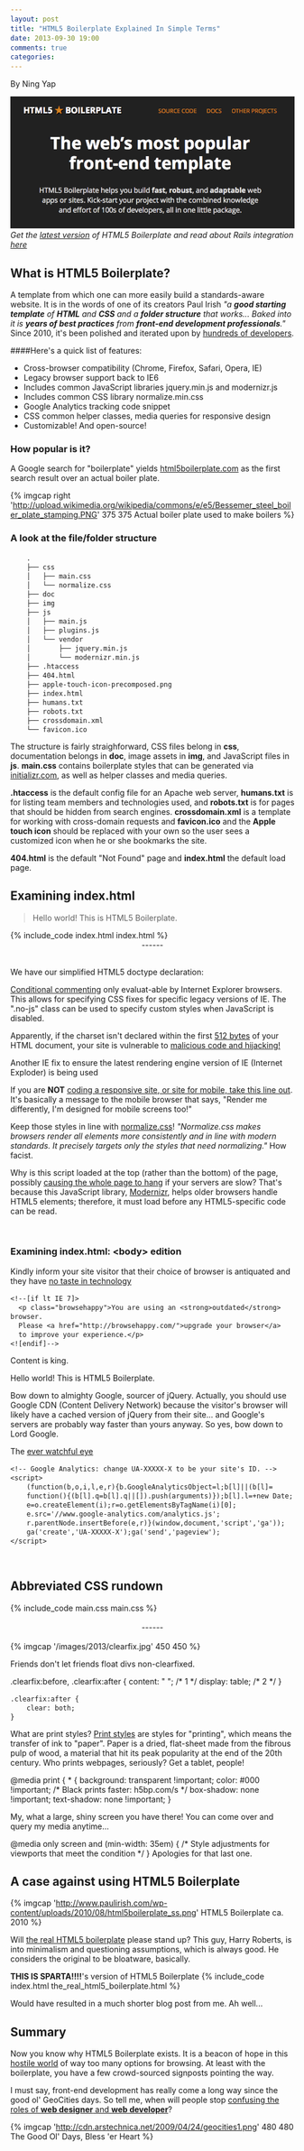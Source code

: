 ```yaml
---
layout: post
title: "HTML5 Boilerplate Explained In Simple Terms"
date: 2013-09-30 19:00
comments: true
categories:
---
```


By Ning Yap

![HTML5 Boilerplate](/images/2013/html5-boilerplate.png)
_Get the [latest version](http://html5boilerplate.com/) of HTML5 Boilerplate and read about Rails integration [here](http://railsapps.github.io/rails-html5-boilerplate.html)_

## What is HTML5 Boilerplate?
A template from which one can more easily build a standards-aware website. It is in the words of one of its creators Paul Irish _"a **good starting template** of **HTML** and **CSS** and a **folder structure** that works... Baked into it is **years of best practices** from **front-end development professionals**."_ Since 2010, it's been polished and iterated upon by [hundreds of developers](https://github.com/h5bp/html5-boilerplate/tree/v4.3.0). 

####Here's a quick list of features:
- Cross-browser compatibility (Chrome, Firefox, Safari, Opera, IE)
- Legacy browser support back to IE6
- Includes common JavaScript libraries jquery.min.js and modernizr.js
- Includes common CSS library normalize.min.css
- Google Analytics tracking code snippet
- CSS common helper classes, media queries for responsive design
- Customizable! And open-source!


### How popular is it?

A Google search for "boilerplate" yields [html5boilerplate.com](http://html5boilerplate.com/) as the first search result over an actual boiler plate.

{% imgcap right 'http://upload.wikimedia.org/wikipedia/commons/e/e5/Bessemer_steel_boiler_plate_stamping.PNG' 375 375 Actual boiler plate used to make boilers %}


### A look at the file/folder structure

        .
        ├── css
        │   ├── main.css
        │   └── normalize.css
        ├── doc
        ├── img
        ├── js
        │   ├── main.js
        │   ├── plugins.js
        │   └── vendor
        │       ├── jquery.min.js
        │       └── modernizr.min.js
        ├── .htaccess
        ├── 404.html
        ├── apple-touch-icon-precomposed.png
        ├── index.html
        ├── humans.txt
        ├── robots.txt
        ├── crossdomain.xml
        └── favicon.ico

The structure is fairly straighforward, CSS files belong in **css**, documentation belongs in **doc**, image assets in **img**, and JavaScript files in **js**. **main.css** contains boilerplate styles that can be generated via [initializr.com](http://www.initializr.com/), as well as helper classes and media queries. 

**.htaccess** is the default config file for an Apache web server, **humans.txt** is for listing team members and technologies used, and **robots.txt** is for pages that should be hidden from search engines. **crossdomain.xml** is a template for working with cross-domain requests and **favicon.ico** and the **Apple touch icon** should be replaced with your own so the user sees a customized icon when he or she bookmarks the site. 

**404.html** is the default "Not Found" page and **index.html** the default load page.


## Examining index.html
> Hello world! This is HTML5 Boilerplate.

<div style="max-height:400px;overflow:scroll">
{% include_code index.html index.html %}
</div>
<span style='display:block;text-align:center'> ------ </span>
<br />
<p class="code-p">We have our simplified HTML5 doctype declaration:</p>
    <!DOCTYPE html>
<p class="code-p"><a href="http://www.quirksmode.org/css/condcom.html">Conditional commenting</a> only evaluat-able by Internet Explorer browsers. This allows for specifying CSS fixes for specific legacy versions of IE. The ".no-js" class can be used to specify custom styles when JavaScript is disabled.</p>
    <!--[if lt IE 7]>      <html class="no-js lt-ie9 lt-ie8 lt-ie7"> <![endif]-->
    <!--[if IE 7]>         <html class="no-js lt-ie9 lt-ie8"> <![endif]-->
    <!--[if IE 8]>         <html class="no-js lt-ie9"> <![endif]-->
    <!--[if gt IE 8]><!--> <html class="no-js"> <!--<![endif]-->
<p class="code-p">Apparently, if the charset isn't declared within the first <a href="https://code.google.com/p/doctype-mirror/wiki/ArticleUtf7">512 bytes</a> of your HTML document, your site is vulnerable to <a href="https://code.google.com/p/doctype-mirror/wiki/ArticleXSS">malicious code and hijacking!</a></p>
    <meta charset="utf-8">


<p class="code-p">Another IE fix to ensure the latest rendering engine version of IE (Internet Exploder) is being used</p>
    <meta http-equiv="X-UA-Compatible" content="IE=edge">

<p class="code-p">If you are <strong>NOT</strong> <a href="http://blog.javierusobiaga.com/stop-using-the-viewport-tag-until-you-know-ho">coding a responsive site, or site for mobile, take this line out</a>. It's basically a message to the mobile browser that says, "Render me differently, I'm designed for mobile screens too!"</p>
    <meta name="viewport" content="width=device-width, initial-scale=1">

<p class="code-p">Keep those styles in line with <a href="http://necolas.github.io/normalize.css/">normalize.css</a>!
<em>"Normalize.css makes browsers render all elements more consistently and in line with modern standards. It precisely targets only the styles that need normalizing."</em> How facist.</p>
    <link rel="stylesheet" href="css/normalize.css">

<p class="code-p">Why is this script loaded at the top (rather than the bottom) of the page, possibly <a href="http://elegantcode.com/2010/03/30/your-javascript-goes-where/">causing the whole page to hang</a> if your servers are slow? That's because this JavaScript library, <a href="http://modernizr.com/">Modernizr</a>, helps older browsers handle HTML5 elements; therefore, it must load before any HTML5-specific code can be read.</p>
    <script src="js/vendor/modernizr-2.6.2.min.js"></script>
<br />

### Examining index.html: \<body\> edition

<p class="code-p">Kindly inform your site visitor that their choice of browser is antiquated and they have <a href="http://i2.kym-cdn.com/photos/images/original/000/268/827/fe8.jpg">no taste in technology</a></p>

    <!--[if lt IE 7]>
      <p class="browsehappy">You are using an <strong>outdated</strong> browser. 
      Please <a href="http://browsehappy.com/">upgrade your browser</a> 
      to improve your experience.</p>
    <![endif]-->

<p class="code-p">Content is king.</p>
    <!-- Add your site or application content here -->
    <p>Hello world! This is HTML5 Boilerplate.</p>

<p class="code-p">Bow down to almighty Google, sourcer of jQuery. Actually, you should use Google CDN (Content Delivery Network) because the visitor's browser will likely have a cached version of jQuery from their site... and Google's servers are probably way faster than yours anyway. So yes, bow down to Lord Google.</p>
    <script src="//ajax.googleapis.com/ajax/libs/jquery/1.10.2/jquery.min.js"></script>
    <script>window.jQuery || document.write('<script src="js/vendor/jquery-1.10.2.min.js"><\/script>')</script>
    <script src="js/plugins.js"></script>
    <script src="js/main.js"></script>

<p class="code-p">The <a href="http://upload.wikimedia.org/wikipedia/en/9/98/Barad_d%C3%BBr_(LoTR_film).jpg">ever watchful eye</a></p>

    <!-- Google Analytics: change UA-XXXXX-X to be your site's ID. -->
    <script>
        (function(b,o,i,l,e,r){b.GoogleAnalyticsObject=l;b[l]||(b[l]=
        function(){(b[l].q=b[l].q||[]).push(arguments)});b[l].l=+new Date;
        e=o.createElement(i);r=o.getElementsByTagName(i)[0];
        e.src='//www.google-analytics.com/analytics.js';
        r.parentNode.insertBefore(e,r)}(window,document,'script','ga'));
        ga('create','UA-XXXXX-X');ga('send','pageview');
    </script>
<br />

## Abbreviated CSS rundown

<div style="max-height:300px;overflow:scroll">
  {% include_code main.css main.css %}
</div>
<br />
<span style='display:block;text-align:center'> ------ </span>
<br />
{% imgcap '/images/2013/clearfix.jpg' 450 450 %}

<p class="code-p">Friends don't let friends float divs non-clearfixed.</p>
    .clearfix:before,
    .clearfix:after {
        content: " "; /* 1 */
        display: table; /* 2 */
    }

    .clearfix:after {
        clear: both;
    }    

<p class="code-p">What are print styles? <a href="http://coding.smashingmagazine.com/2011/11/24/how-to-set-up-a-print-style-sheet/">Print styles</a> are styles for "printing", which means the transfer of ink to "paper". Paper is a dried, flat-sheet made from the fibrous pulp of wood, a material that hit its peak popularity at the end of the 20th century. Who prints webpages, seriously? Get a tablet, people!</p>
    @media print {
        * {
            background: transparent !important;
            color: #000 !important; /* Black prints faster: h5bp.com/s */
            box-shadow: none !important;
            text-shadow: none !important;
        }
<p class="code-p">My, what a large, shiny screen you have there! You can come over and query my media anytime...</p>
    @media only screen and (min-width: 35em) {
        /* Style adjustments for viewports that meet the condition */
    }
Apologies for that last one.

## A case against using HTML5 Boilerplate

{% imgcap 'http://www.paulirish.com/wp-content/uploads/2010/08/html5boilerplate_ss.png' HTML5 Boilerplate ca. 2010 %}

Will [the real HTML5 boilerplate](http://csswizardry.com/2011/01/the-real-html5-boilerplate/) please stand up? This guy, Harry Roberts, is into minimalism and questioning assumptions, which is always good. He considers the original to be bloatware, basically.

**THIS IS SPARTA!!!!**'s version of HTML5 Boilerplate
{% include_code index.html the_real_html5_boilerplate.html %}

Would have resulted in a much shorter blog post from me. Ah well...


## Summary
Now you know why HTML5 Boilerplate exists. It is a beacon of hope in this [hostile world](http://dev.opera.com/articles/view/unobtrusive-javascript/) of way too many options for browsing. At least with the boilerplate, you have a few crowd-sourced signposts pointing the way.

I must say, front-end development has really come a long way since the good ol' GeoCities days. So tell me, when will people stop [confusing the roles of __web designer__ and __web developer__](http://thumbnails.visually.netdna-cdn.com/web-designer-vs-web-developer_502919932c2d2_w594.jpg)?

{% imgcap 'http://cdn.arstechnica.net/2009/04/24/geocities1.png' 480 480 The Good Ol' Days, Bless 'er Heart %}

